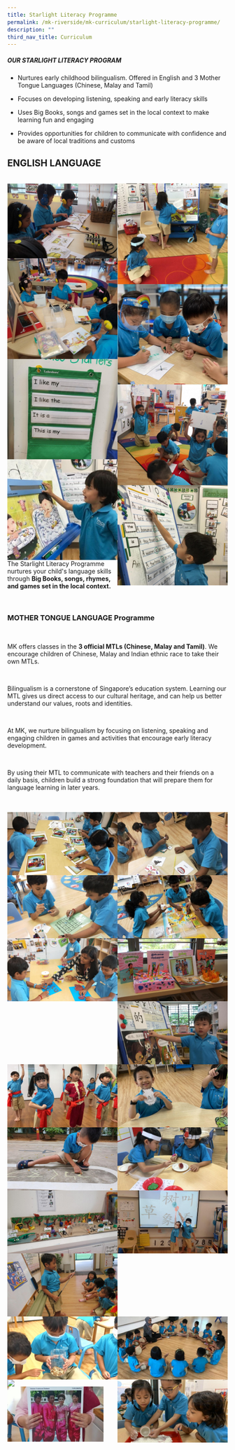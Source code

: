```yaml
---
title: Starlight Literacy Programme
permalink: /mk-riverside/mk-curriculum/starlight-literacy-programme/
description: ""
third_nav_title: Curriculum
---
```

##### OUR STARLIGHT LITERACY PROGRAM

*   Nurtures early childhood bilingualism. Offered in English and 3 Mother Tongue Languages (Chinese, Malay and Tamil)
    
*   Focuses on developing listening, speaking and early literacy skills
    
*   Uses Big Books, songs and games set in the local context to make learning fun and engaging
    
*   Provides opportunities for children to communicate with confidence and be aware of local traditions and customs


## ENGLISH LANGUAGE
<br>
<img src="/images/Starlight_English.jpg" align="left" style="width:50%;">
<img src="/images/Starlight_English01.jpg" align="right" style="width:50%;">
<br>
<img src="/images/Starlight_English02.jpg" align="left" style="width:50%;">
<img src="/images/Starlight_English03.jpg" align="right" style="width:50%;">
<br>
<img src="/images/Starlight_English04.jpg" align="left" style="width:50%;">
<img src="/images/Starlight_English05.jpg" align="right" style="width:50%;">
<br>
<img src="/images/Starlight_English06.jpg" align="left" style="width:50%;">
<img src="/images/Starlight_English07.jpg" align="right" style="width:50%;">
<br>
<p>The Starlight Literacy Programme nurtures your child's language skills through <b>Big Books, songs, rhymes, and games set in the local context.</b></p>
<br>


### MOTHER TONGUE LANGUAGE Programme
<br>

<p>MK offers classes in the <b>3 official MTLs (Chinese, Malay and Tamil)</b>. We encourage children of Chinese, Malay and Indian ethnic race to take their own MTLs.</p>
<br>
<p>Bilingualism is a cornerstone of Singapore’s education system. Learning our MTL gives us direct access to our cultural heritage, and can help us better understand our values, roots and identities.</p><br>
	
<p>At MK, we nurture bilingualism by focusing on listening, speaking and engaging children in games and activities that encourage early literacy development.</p><br>

<p>By using their MTL to communicate with teachers and their friends on a daily basis, children build a strong foundation that will prepare them for language learning in later years.</p>
<br>

<br>
<img src="/images/Starlight_Tamil01.jpg" align="left" style="width:50%;">
<img src="/images/Starlight_Tamil02.jpg" align="right" style="width:50%;">
<br>
<img src="/images/Starlight_Tamil03.jpg" align="left" style="width:50%;">
<img src="/images/Starlight_Tamil04.jpg" align="right" style="width:50%;">
<br>
<img src="/images/Starlight_Tamil05.jpg" align="left" style="width:50%;">
<img src="/images/Starlight_Tamil06.jpg" align="right" style="width:50%;">
<br>

<img src="/images/Starlight_Chinese01.jpg" align="left" style="width:50%;">
<img src="/images/Starlight_Chinese02.jpg" align="right" style="width:50%;">
<br>
<img src="/images/Starlight_Chinese03.jpg" align="left" style="width:50%;">
<img src="/images/Starlight_Chinese04.jpg" align="right" style="width:50%;">
<br>
<img src="/images/Starlight_Chinese05.jpg" align="left" style="width:50%;">
<img src="/images/Starlight_Chinese06.jpg" align="right" style="width:50%;">
<br>
<img src="/images/Starlight_Chinese07.jpg" align="left" style="width:50%;">
<img src="/images/Starlight_Malay01.jpg" align="right" style="width:50%;">
<br>
<img src="/images/Starlight_Malay02.jpg" align="left" style="width:50%;">
<img src="/images/Starlight_Malay03.jpg" align="right" style="width:50%;">
<br>
<img src="/images/Starlight_Malay04.jpg" align="left" style="width:50%;">
<img src="/images/Starlight_Malay05.jpg" align="right" style="width:50%;">
<br>
<img src="/images/Starlight_Malay06.jpg" align="left" style="width:220px" />